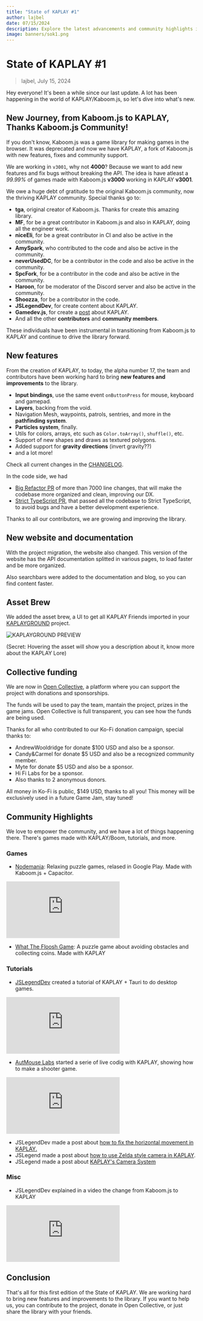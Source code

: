 ```yaml
---
title: "State of KAPLAY #1"
author: lajbel
date: 07/15/2024
description: Explore the latest advancements and community highlights in KAPLAY, the successor to Kaboom.js. Discover new features, contributors, and more!
image: banners/sok1.png
---
```


# State of KAPLAY #1

> lajbel, July 15, 2024

Hey everyone! It's been a while since our last update. A lot has been happening
in the world of KAPLAY/Kaboom.js, so let's dive into what's new.

## New Journey, from Kaboom.js to KAPLAY, Thanks Kaboom.js Community!

If you don't know, Kaboom.js was a game library for making games in the browser.
It was deprecated and now we have KAPLAY, a fork of Kaboom.js with new features,
fixes and community support.

We are working in `v3001`, why not **4000**? Because we want to add new features
and fix bugs without breaking the API. The idea is have atleast a _99.99%_ of
games made with Kaboom.js **v3000** working in KAPLAY **v3001**.

We owe a huge debt of gratitude to the original Kaboom.js community, now the
thriving KAPLAY community. Special thanks go to:

- **tga**, original creator of Kaboom.js. Thanks for create this amazing
  library.
- **MF**, for be a great contributor in Kaboom.js and also in KAPLAY, doing all
  the engineer work.
- **niceEli**, for be a great contributor in CI and also be active in the
  community.
- **AmySpark**, who contributed to the code and also be active in the community.
- **neverUsedDC**, for be a contributor in the code and also be active in the
  community.
- **SpcFork**, for be a contributor in the code and also be active in the
  community.
- **Haroon**, for be moderator of the Discord server and also be active in the
  community.
- **Shoozza**, for be a contributor in the code.
- **JSLegendDev**, for create content about KAPLAY.
- **Gamedev.js**, for create a [post](https://gamedevjs.com/tools/kaplay/) about
  KAPLAY.
- And all the other **contributors** and **community members**.

These individuals have been instrumental in transitioning from Kaboom.js to
KAPLAY and continue to drive the library forward.

## New features

From the creation of KAPLAY, to today, the alpha number 17, the team and
contributors have been working hard to bring **new features and improvements**
to the library.

- **Input bindings**, use the same event `onButtonPress` for mouse, keyboard and
  gamepad.
- **Layers**, backing from the void.
- Navigation Mesh, waypoints, patrols, sentries, and more in the **pathfinding
  system**.
- **Particles system**, finally.
- Utils for colors, arrays, etc such as `Color.toArray()`, `shuffle()`, etc.
- Support of new shapes and draws as textured polygons.
- Added support for **gravity directions** (invert gravity??)
- and a lot more!

Check all current changes in the [CHANGELOG](/changelog).

In the code side, we had

- [Big Refactor PR](https://github.com/marklovers/kaplay/pull/258) of more than
  7000 line changes, that will make the codebase more organized and clean,
  improving our DX.
- [Strict TypeScript PR](https://github.com/marklovers/kaplay/pull/232), that
  passed all the codebase to Strict TypeScript, to avoid bugs and have a better
  development experience.

Thanks to all our contributors, we are growing and improving the library.

## New website and documentation

With the project migration, the website also changed. This version of the
website has the API documentation splitted in various pages, to load faster and
be more organized.

Also searchbars were added to the documentation and blog, so you can find
content faster.

## Asset Brew

We added the asset brew, a UI to get all KAPLAY Friends imported in your
[KAPLAYGROUND](https://play.kaplayjs.com) project.

![KAPLAYGROUND PREVIEW](assets/image.png)

(Secret: Hovering the asset will show you a description about it, know more
about the KAPLAY Lore)

## Collective funding

We are now in [Open Collective](https://opencollective.com/kaplay), a platform
where you can support the project with donations and sponsorships.

The funds will be used to pay the team, mantain the project, prizes in the game
jams. Open Collective is full transparent, you can see how the funds are being
used.

Thanks for all who contributed to our Ko-Fi donation campaign, special thanks
to:

- AndrewWooldridge for donate $100 USD and also be a sponsor.
- Candy&Carmel for donate $5 USD and also be a recognized community member.
- Myte for donate $5 USD and also be a sponsor.
- Hi Fi Labs for be a sponsor.
- Also thanks to 2 anonymous donors.

All money in Ko-Fi is public, $149 USD, thanks to all you! This money will be
exclusively used in a future Game Jam, stay tuned!

## Community Highlights

We love to empower the community, and we have a lot of things happening there.
There's games made with KAPLAY/Boom, tutorials, and more.

### Games

- [Nodemania](https://play.google.com/store/apps/details?id=pl.solutech.nodemania1):
  Relaxing puzzle games, relased in Google Play. Made with Kaboom.js +
  Capacitor.

<iframe src="https://www.youtube.com/embed/m636OQnV-wY?si=d3TuX99_YZJAnWUS" title="YouTube video player" frameborder="0" allow="accelerometer; autoplay; clipboard-write; encrypted-media; gyroscope; picture-in-picture; web-share" referrerpolicy="strict-origin-when-cross-origin" allowfullscreen></iframe>

- [What The Floosh Game](https://igorwastaken.itch.io/wtfl-game): A puzzle game
  about avoiding obstacles and collecting coins. Made with KAPLAY

### Tutorials

- [JSLegendDev](https://www.youtube.com/@JSLegendDev) created a tutorial of
  KAPLAY + Tauri to do desktop games.

<iframe  src="https://www.youtube.com/embed/mbljv1EkrRQ?si=pocHEU0JBpPE8kFQ" title="YouTube video player" frameborder="0" allow="accelerometer; autoplay; clipboard-write; encrypted-media; gyroscope; picture-in-picture; web-share" referrerpolicy="strict-origin-when-cross-origin" allowfullscreen></iframe>

- [AutMouse Labs](https://www.youtube.com/@AutMouseLabs) started a serie of live
  codig with KAPLAY, showing how to make a shooter game.

<iframe src="https://www.youtube.com/embed/rGV5Kd1zrcc?si=d2HaTWKtr61Qhv28" title="YouTube video player" frameborder="0" allow="accelerometer; autoplay; clipboard-write; encrypted-media; gyroscope; picture-in-picture; web-share" referrerpolicy="strict-origin-when-cross-origin" allowfullscreen></iframe>

- JSLegendDev made a post about
  [how to fix the horizontal movement in KAPLAY.](https://open.substack.com/pub/jslegenddev/p/how-to-fix-diagonal-movement-in-2d?utm_campaign=post&utm_medium=web)
- JSLegend made a post about
  [how to use Zelda style camera in KAPLAY](https://substack.com/home/post/p-146000454).
- JSLegend made a post about
  [KAPLAY's Camera System](https://substack.com/home/post/p-145935418)

### Misc

- JSLegendDev explained in a video the change from Kaboom.js to KAPLAY

<iframe src="https://www.youtube.com/embed/EBbcsu9OrgE?si=oLeArOXbx3huOEUH" title="YouTube video player" frameborder="0" allow="accelerometer; autoplay; clipboard-write; encrypted-media; gyroscope; picture-in-picture; web-share" referrerpolicy="strict-origin-when-cross-origin" allowfullscreen></iframe>

## Conclusion

That's all for this first edition of the State of KAPLAY. We are working hard to
bring new features and improvements to the library. If you want to help us, you
can contribute to the project, donate in Open Collective, or just share the
library with your friends.
